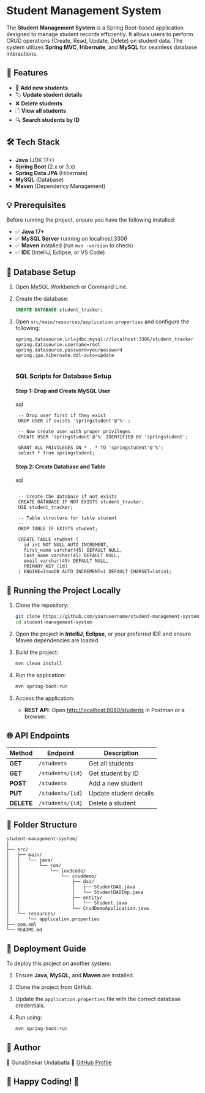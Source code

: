 
# Student Management System

The **Student Management System** is a Spring Boot-based application designed to manage student records efficiently. It allows users to perform CRUD operations (Create, Read, Update, Delete) on student data. The system utilizes **Spring MVC**, **Hibernate**, and **MySQL** for seamless database interactions.

## 🚀 Features

- 📝 **Add new students**
- 🏷️ **Update student details**
- ❌ **Delete students**
- 🗋 **View all students**
- 🔍 **Search students by ID**

## 🛠️ Tech Stack

- **Java** (JDK 17+)
- **Spring Boot** (2.x or 3.x)
- **Spring Data JPA** (Hibernate)
- **MySQL** (Database)
- **Maven** (Dependency Management)


## 💡 Prerequisites

Before running the project, ensure you have the following installed:

- ✅ **Java 17+**
- ✅ **MySQL Server** running on localhost:3306
- ✅ **Maven** installed (run `mvn -version` to check)
- ✅ **IDE** (IntelliJ, Eclipse, or VS Code)

## 🛀 Database Setup

1. Open MySQL Workbench or Command Line.
2. Create the database:

   ```sql
   CREATE DATABASE student_tracker;
   ```

3. Open `src/main/resources/application.properties` and configure the following:

   ```properties
   spring.datasource.url=jdbc:mysql://localhost:3306/student_tracker
   spring.datasource.username=root
   spring.datasource.password=yourpassword
   spring.jpa.hibernate.ddl-auto=update
 
   ```
   ### SQL Scripts for Database Setup

    #### Step 1: Drop and Create MySQL User
    sql
   ```
    -- Drop user first if they exist
    DROP USER if exists 'springstudent'@'%' ;
    
    -- Now create user with proper privileges
    CREATE USER 'springstudent'@'%' IDENTIFIED BY 'springstudent';
    
    GRANT ALL PRIVILEGES ON * . * TO 'springstudent'@'%';
    select * from springstudent;
   ```
   
    #### Step 2: Create Database and Table
   sql
   ```
    
    -- Create the database if not exists
    CREATE DATABASE IF NOT EXISTS student_tracker;
    USE student_tracker;
    
    -- Table structure for table student
    --
    DROP TABLE IF EXISTS student;
    
    CREATE TABLE student (
      id int NOT NULL AUTO_INCREMENT,
      first_name varchar(45) DEFAULT NULL,
      last_name varchar(45) DEFAULT NULL,
      email varchar(45) DEFAULT NULL,
      PRIMARY KEY (id)
    ) ENGINE=InnoDB AUTO_INCREMENT=1 DEFAULT CHARSET=latin1;
    ```

## 🚀 Running the Project Locally

1. Clone the repository:

   ```bash
   git clone https://github.com/yourusername/student-management-system.git
   cd student-management-system
   ```

2. Open the project in **IntelliJ**, **Eclipse**, or your preferred IDE and ensure Maven dependencies are loaded.
3. Build the project:

   ```bash
   mvn clean install
   ```

4. Run the application:

   ```bash
   mvn spring-boot:run
   ```

5. Access the application:
   - **REST API**: Open [http://localhost:8080/students](http://localhost:8080/students) in Postman or a browser.

## 🌐 API Endpoints

| Method | Endpoint         | Description               |
|--------|------------------|---------------------------|
| **GET**    | `/students`        | Get all students          |
| **GET**    | `/students/{id}`   | Get student by ID         |
| **POST**   | `/students`        | Add a new student         |
| **PUT**    | `/students/{id}`   | Update student details    |
| **DELETE** | `/students/{id}`   | Delete a student          |

## 🌄 Folder Structure

```plaintext
student-management-system/
│
├── src/
│   ├── main/
│   │   └── java/
│   │       └── com/
│   │           └── luv3code/
│   │               └── cruddemo/
│   │                   ├── dao/
│   │                   │   ├── StudentDAO.java
│   │                   │   └── StudentDAOImp.java
│   │                   ├── entity/
│   │                   │   └── Student.java
│   │                   └── CrudDemoApplication.java
│   └── resources/
│       └── application.properties
├── pom.xml
└── README.md
```



## 🏢 Deployment Guide

To deploy this project on another system:

1. Ensure **Java**, **MySQL**, and **Maven** are installed.
2. Clone the project from GitHub.
3. Update the `application.properties` file with the correct database credentials.
4. Run using:

   ```bash
   mvn spring-boot:run
   ```

## 🎯 Author

👤 GunaShekar Undabatla
🔗 [GitHub Profile](github.com/gunashekar22)

## 🌟 Happy Coding! 🌟
